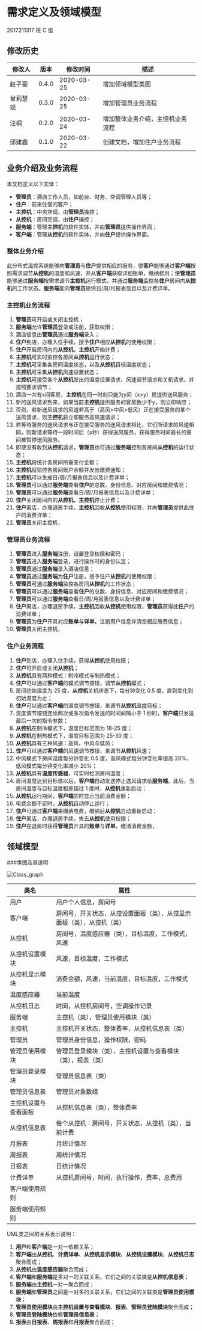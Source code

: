 # 需求定义及领域模型

2017211317 班 C 组

## 修改历史

| 修改人 | 版本  | 修改时间   | 描述                       |
| ------ | ----- | ---------- | -------------------------- |
| 赵子豪 | 0.4.0 | 2020-03-25 | 增加领域模型类图 |
| 曾莉慧瑶 | 0.3.0 | 2020-03-25 | 增加管理员业务流程 |
| 汪桐 | 0.2.0 | 2020-03-24 | 增加整体业务介绍，主控机业务流程 |
| 邱建鑫 | 0.1.0 | 2020-03-22 | 创建文档，增加住户业务流程 |

## 业务介绍及业务流程

本文档定义以下实体：

- **管理员**：酒店工作人员，如前台、财务、空调管理人员等；
- **住户**：前来住宿的客户；
- **主控机**：中央空调，由**管理员**操控；
- **从控机**：房间空调，由**住户**操控；
- **服务端**：管理**主控机**的软件实体，并向**管理员**提供操作界面；
- **客户端**：管理**从控机**的软件实体，并向**住户**提供操作界面。

### 整体业务介绍

此分布式温控系统能够向**管理员**与**住户**提供相应的服务，使**客户**能够通过**客户端**按照需求调节**从控机**的温度和风速，并从**客户端**获取详细账单，缴纳费用；使**管理员**能够通过**服务端**按需求调节**主控机**运行模式，并通过**服务端**监控各**住户**房间内**从控机**的工作状态。**服务端**能向**管理员**提供日/周/月报表信息以及计费详单。

### 主控机业务流程

1. **管理员**可开启或关闭主控机；
2. **服务端**允许**管理员**登录或注册，获取权限；
3. 酒店信息由**管理员**通过**服务端**录入；
4. **住户**到店，办理入住手续，授予**住户**相应**从控机**的使用权限；
5. **住户**开启房间内的**从控机**，**主控机**开始计费；
6. **主控机**可实时监控各房间**从控机**运行状态；
7. **主控机**可采集各房间温度状态，以及**从控机**目标温度状态；
8. **主控机**可采集**从控机**风速设置状态；
9. **主控机**可接受各个**从控机**发出的温度设置请求、风速调节请求和关机请求，并按照要求调节；
10. 酒店一共有x间客房，**主控机**在同一时刻只能为y间（x>y）房提供送风服务；
11. 新的送风请求到来，如果当前**主控机**提供服务的客房数少于y，则立即响应；
12. 否则，若新送风请求的风速若高于（高风>中风>低风）正在接受服务的某个送风请求，则**主控机**将立即服务高风速请求；
13. 若等待服务的送风请求与正在接受服务的送风请求相比，它们所请求的风速相同，则新请求等待一段时间后（s秒）获得送风服务，获得服务时间最长的房间被暂停送风服务。
14. 即使没有收到**从控机**请求，**管理员**也可通过**服务端**控制各房间**从控机**的运行状态；
15. **主控机**将统计各房间所需支付金额；
16. **主控机**将监控各房间账户余额并发出缴费通知；
17. **主控机**可以生成日/周/月报表信息以及计费详单；
18. **管理员**可以通过**服务端**查看**住户**的总数、身份信息、对应房间和缴费情况；
19. **管理员**可以通过**服务端**查看日/周/月报表信息以及计费详单；
20. **住户**关闭房间内的**从控机**，**主控机**停止计费；
21. **住户**离店，办理退房手续，**主控机**回收**从控机**使用权限，并向**管理员**提供此住户的消费详单；
22. **管理员**关闭主控机，

### 管理员业务流程

1. **管理员**进入**服务端**注册，设置登录权限和密码；
2. **管理员**进入**服务端**登录，进行操作时的身份认定；
3. **管理员**通过**服务端**录入酒店信息；
4. **管理员**通过**服务端**为**住户**注册，授予住户**从控机**的使用权限；
5. **管理员**可通过**服务端**监控各房间**从控机**的工作状态；
6. **管理员**可以通过**服务端**查看**住户**的总数、身份信息、对应房间和缴费情况；
7. **管理员**可以通过**服务端**查看日/周/月报表信息以及计费详单；
8. **住户**离店，办理退房手续，**主控机**回收**从控机**使用权限，**管理员**获得此**住户**的消费详单；
9. **管理员**为**住户**开具对应**账单**与**详单**，注销用户信息并清空相应缴费信息；
10. **管理员**关闭主控机，

### 住户业务流程

1. **住户**到店，办理入住手续，获得**从控机**使用权限；
2. **住户**可开启或关闭**从控机**；
3. **从控机**具有两种模式：制冷模式与制热模式；
4. **住户**可以通过**客户端**的模式调节按钮，调节**从控机**模式；
5. 房间初始温度为 25 度，**从控机**关机状态下，每分钟变化 0.5 度，直到变化到初始温度为止；
6. **住户**可以通过**客户端**的温度调节按钮，来调节**从控机**温度目标；
7. 温度调节按钮连续两次或多次指令发送的时间间隔小于 1 秒时，**客户端**只发送最后一次的指令参数；
8. **从控机**在制冷模式下，温度目标范围为 18-25 度；
9. **从控机**在制热模式下，温度目标范围为 25-30 度；
10. **从控机**具有三种风速：高风、中风与低风；
11. **住户**可以通过**客户端**的风速调节按钮，来调节**从控机**风速；
12. 中风模式下房间温度每分钟变化 0.5 度，高风模式每分钟变化率提高 20%，低风模式每分钟变化率减小 20%；
13. **从控机**具有**温度传感器**，可实时检测房间温度；
14. 房间温度达到目标值以后，**客户端**自动发送停止送风请求给**服务端**。此后，当房间温度与目标温度相差超过 1 度时，**从控机**重新启动；
15. **从控机**运行期间，**客户端**实时显示当前消费金额；
16. 电费余额不足时，**从控机**自动停止运行；
17. **住户**可通过**客户端**来缴纳电费，缴纳后**从控机**自动重新启动；
18. **住户**离店，办理退房手续，失去**从控机**使用权限；
19. **住户**在退房时获得**管理员**开具的**账单**与**详单**，缴清消费金额，

## 领域模型

###类图及其说明

![Class_graph](http://m.qpic.cn/psc?/V12miAq42asGAW/BIzL5ai4y.ckzz7Qg.LS87KRIiaUC5DuF4VBl.1aBMKH17XCUfrqt8F3m4viVVTIpFj4i3Ixx*IgzppNNqtaeg!!/b&bo=YAY4BAAAAAARB2o!&rf=viewer_4)

|  类名    |        属性                                                |
| ------   | ------------------------------------------  |
|用户            | 用户个人信息，房间号                                             |
|客户端            |房间号，开关状态，从控设置面板（类），从控显示面板（类），从控机（类）|
|从控机            |房间号，温度感应器（类），目标温度，工作模式，风速 |
|从控机设置模块  | 风速，目标温度，工作模式   |
|从控机显示模块|  消费金额，风速，当前温度，目标温度，工作模式|
|温度感应器|  当前温度|
|从控机日志|  时间，从控机房间号，空调操作记录|
|服务端|  主控机（类），管理员使用模块（类）|
|主控机|  主控机开关状态，整体费率，从控机信息表（类）|
|管理员|  管理员身份信息，操作权限，密码|
|管理员使用模块  |  管理员登录模块（类），主控机设置与查看模块（类），报表（类）|
|管理员登录模块    |管理员信息表（类）|
|管理员信息表  |  管理员对象数组|
|主控机设置与查看面板  |  从控机信息表（类），整体费率|
|从控机信息表  |  每个从控机：房间号，开关状态，从控机（类），当前计费|
|月报表  |  月统计情况|
|周报表  |  周统计情况|
|日报表  |  日统计情况|
|计费详单  |  从控机房间号，时间，执行操作，费率，总费用|
|客户端使用规则 |  |
|服务端使用规则 |  |


UML类之间的关系表示说明：
1. **用户**和**客户端**是一对一依赖关系；
2. **客户端**由**从控机**、**计费详单**、**从控机显示模块**、**从控机设置模块**、**从控机日志**聚合而成；
3. **从控机**由**温度感应器**聚合而成；
4. **客户端**和**服务端**是多对一的关联关系，它们之间的关联类是**从控机信息表**；
5. **服务端**由**主控机**一对一聚合而成；
6. **服务端**和**管理员**之间是一对多的关联关系，它们之间的关联类是**管理员使用模块**；
7. **管理员使用模块**由**主控机设置与查看模块**、**报表**、**管理员登陆模块**聚合而成；
8. **管理员登陆模块**依赖**管理员信息表**；
9. **报表**由**日报表**、**周报表**和**月报表**聚合而成；